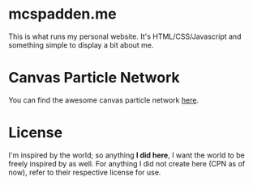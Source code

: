 # mcspadden.me

This is what runs my personal website. It's HTML/CSS/Javascript and something simple to display a bit about me.  

# Canvas Particle Network
You can find the awesome canvas particle network [here](https://github.com/JulianLaval/canvas-particle-network). 

# License

I'm inspired by the world; so anything **I did here**, I want the world to be freely inspired by as well. For anything I did not create here (CPN as of now), refer to their respective license for use. 
